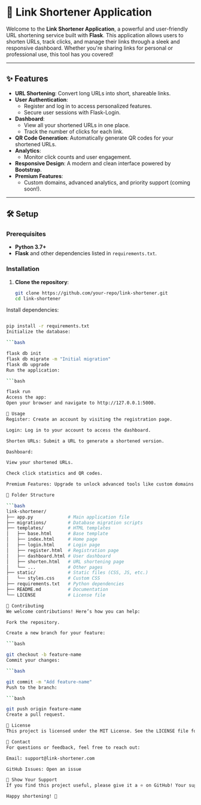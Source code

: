 # 🔗 Link Shortener Application

Welcome to the **Link Shortener Application**, a powerful and user-friendly URL shortening service built with **Flask**. This application allows users to shorten URLs, track clicks, and manage their links through a sleek and responsive dashboard. Whether you're sharing links for personal or professional use, this tool has you covered!

---

## ✨ Features

- **URL Shortening**: Convert long URLs into short, shareable links.
- **User Authentication**:
  - Register and log in to access personalized features.
  - Secure user sessions with Flask-Login.
- **Dashboard**:
  - View all your shortened URLs in one place.
  - Track the number of clicks for each link.
- **QR Code Generation**: Automatically generate QR codes for your shortened URLs.
- **Analytics**:
  - Monitor click counts and user engagement.
- **Responsive Design**: A modern and clean interface powered by **Bootstrap**.
- **Premium Features**:
  - Custom domains, advanced analytics, and priority support (coming soon!).

---

## 🛠️ Setup

### Prerequisites
- **Python 3.7+**
- **Flask** and other dependencies listed in `requirements.txt`.

### Installation

1. **Clone the repository**:
   ```bash
   git clone https://github.com/your-repo/link-shortener.git
   cd link-shortener
Install dependencies:

```bash

pip install -r requirements.txt
Initialize the database:

```bash

flask db init
flask db migrate -m "Initial migration"
flask db upgrade
Run the application:

```bash

flask run
Access the app:
Open your browser and navigate to http://127.0.0.1:5000.

🚀 Usage
Register: Create an account by visiting the registration page.

Login: Log in to your account to access the dashboard.

Shorten URLs: Submit a URL to generate a shortened version.

Dashboard:

View your shortened URLs.

Check click statistics and QR codes.

Premium Features: Upgrade to unlock advanced tools like custom domains and detailed analytics.

📂 Folder Structure

```bash
link-shortener/
├── app.py             # Main application file
├── migrations/        # Database migration scripts
├── templates/         # HTML templates
│   ├── base.html      # Base template
│   ├── index.html     # Home page
│   ├── login.html     # Login page
│   ├── register.html  # Registration page
│   ├── dashboard.html # User dashboard
│   ├── shorten.html   # URL shortening page
│   └── ...            # Other pages
├── static/            # Static files (CSS, JS, etc.)
│   └── styles.css     # Custom CSS
├── requirements.txt   # Python dependencies
├── README.md          # Documentation
└── LICENSE            # License file

🤝 Contributing
We welcome contributions! Here’s how you can help:

Fork the repository.

Create a new branch for your feature:

```bash

git checkout -b feature-name
Commit your changes:

```bash

git commit -m "Add feature-name"
Push to the branch:

```bash

git push origin feature-name
Create a pull request.

📜 License
This project is licensed under the MIT License. See the LICENSE file for details.

📧 Contact
For questions or feedback, feel free to reach out:

Email: support@link-shortener.com

GitHub Issues: Open an issue

🌟 Show Your Support
If you find this project useful, please give it a ⭐️ on GitHub! Your support motivates us to keep improving.

Happy shortening! 🎉